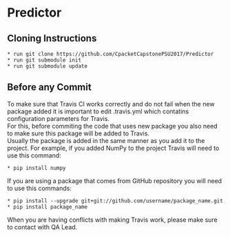 # Predictor

## Cloning Instructions

    * run git clone https://github.com/CpacketCapstonePSU2017/Predictor
    * run git submodule init
    * run git submodule update


## Before any Commit

To make sure that Travis CI works correctly and do not fail when the new package added it is important to edit .travis.yml which contatins configuration parameters for Travis.   
For this, before commiting the code that uses new package you also need to make sure this package will be added to Travis.    
Usually the package is added in the same manner as you add it to the project. For example, if you added NumPy to the project Travis will need to use this command:

    * pip install numpy
    
If you are using a package that comes from GitHub repository you will need to use this commands:

    * pip install --upgrade git+git://github.com/username/package_name.git
    * pip install package_name

When you are having conflicts with making Travis work, please make sure to contact with QA Lead.
